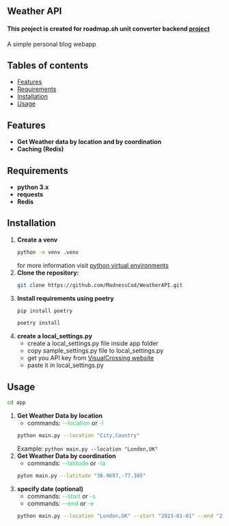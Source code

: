 ## Weather API
#### This project is created for roadmap.sh unit converter backend [project](https://roadmap.sh/projects/weather-api-wrapper-service)
A simple personal blog webapp

## Tables of contents 
 - [Features](#features-)
 - [Requirements](#requirements-)
 - [Installation](#installation)
 - [Usage](#usage-)

## Features 
- **Get Weather data by location and by coordination**
- **Caching (Redis)**

## Requirements 
- **python 3.x**
- **requests**
- **Redis**

## Installation
1. **Create a venv**
    ```bash
    python -m venv .venv
    ```
    for more information visit [python virtual environments](https://docs.python.org/3/tutorial/venv.html)
2. **Clone the repository:**
   ```bash
   git clone https://github.com/MadnessCod/WeatherAPI.git
   ```
3. **Install requirements using poetry**
   ```bash
   pip install poetry
   ```
   ```bash
   poetry install
   ```
4. **create a local_settings.py**
   - create a local_settings.py file inside app folder
   - copy sample_settings.py file to local_settings.py 
   - get you API key from [VisualCrossing website](https://www.visualcrossing.com/)
   - paste it in local_settings.py
   

## Usage 
   ```bash
   cd app
   ```
1. **Get Weather Data by location**
   - commands: <span style="color: #2ecc71;">--location</span> or <span style="color: #2ecc71;">-l</span> 
   ```bash
   python main.py --location "City,Country"
   ```
   Example: ```python main.py --location "London,UK"```
2. **Get Weather Data by coordination**
   - commands: <span style="color: #2ecc71;">--latitude</span> or <span style="color: #2ecc71;">-la</span> 
   ```bash
   pyton main.py --latitude "38.9697,-77.385"
   ```
3. **specify date (optional)**
   - commands: <span style="color: #2ecc71;">--start</span> or <span style="color: #2ecc71;">-s</span> 
   - commands: <span style="color: #2ecc71;">--end</span> or <span style="color: #2ecc71;">-e</span>
   ```bash
   python main.py --location "London,UK" --start "2023-01-01" --end "2024-01-01"
   ```
